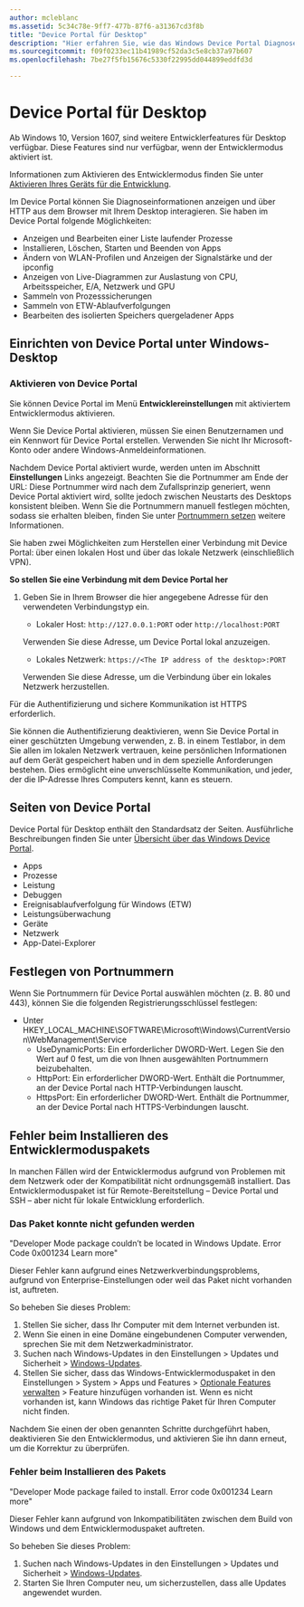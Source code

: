 ```yaml
---
author: mcleblanc
ms.assetid: 5c34c78e-9ff7-477b-87f6-a31367cd3f8b
title: "Device Portal für Desktop"
description: "Hier erfahren Sie, wie das Windows Device Portal Diagnose und Automatisierung auf dem Windows-Desktop öffnet."
ms.sourcegitcommit: f09f0233ec11b41989cf52da3c5e8cb37a97b607
ms.openlocfilehash: 7be27f5fb15676c5330f22995dd044899eddfd3d

---
```

# Device Portal für Desktop

Ab Windows 10, Version 1607, sind weitere Entwicklerfeatures für Desktop verfügbar. Diese Features sind nur verfügbar, wenn der Entwicklermodus aktiviert ist.

Informationen zum Aktivieren des Entwicklermodus finden Sie unter [Aktivieren Ihres Geräts für die Entwicklung](../get-started/enable-your-device-for-development.md).

Im Device Portal können Sie Diagnoseinformationen anzeigen und über HTTP aus dem Browser mit Ihrem Desktop interagieren. Sie haben im Device Portal folgende Möglichkeiten:
- Anzeigen und Bearbeiten einer Liste laufender Prozesse
- Installieren, Löschen, Starten und Beenden von Apps
- Ändern von WLAN-Profilen und Anzeigen der Signalstärke und der ipconfig
- Anzeigen von Live-Diagrammen zur Auslastung von CPU, Arbeitsspeicher, E/A, Netzwerk und GPU
- Sammeln von Prozesssicherungen
- Sammeln von ETW-Ablaufverfolgungen 
- Bearbeiten des isolierten Speichers quergeladener Apps

## Einrichten von Device Portal unter Windows-Desktop

### Aktivieren von Device Portal

Sie können Device Portal im Menü **Entwicklereinstellungen** mit aktiviertem Entwicklermodus aktivieren.  

Wenn Sie Device Portal aktivieren, müssen Sie einen Benutzernamen und ein Kennwort für Device Portal erstellen. Verwenden Sie nicht Ihr Microsoft-Konto oder andere Windows-Anmeldeinformationen.  

Nachdem Device Portal aktiviert wurde, werden unten im Abschnitt **Einstellungen** Links angezeigt. Beachten Sie die Portnummer am Ende der URL: Diese Portnummer wird nach dem Zufallsprinzip generiert, wenn Device Portal aktiviert wird, sollte jedoch zwischen Neustarts des Desktops konsistent bleiben. Wenn Sie die Portnummern manuell festlegen möchten, sodass sie erhalten bleiben, finden Sie unter [Portnummern setzen](device-portal-desktop.md#setting-port-numbers) weitere Informationen.

Sie haben zwei Möglichkeiten zum Herstellen einer Verbindung mit Device Portal: über einen lokalen Host und über das lokale Netzwerk (einschließlich VPN).

**So stellen Sie eine Verbindung mit dem Device Portal her**

1. Geben Sie in Ihrem Browser die hier angegebene Adresse für den verwendeten Verbindungstyp ein.

    - Lokaler Host: `http://127.0.0.1:PORT` oder `http://localhost:PORT`

    Verwenden Sie diese Adresse, um Device Portal lokal anzuzeigen.
    
    - Lokales Netzwerk: `https://<The IP address of the desktop>:PORT`

    Verwenden Sie diese Adresse, um die Verbindung über ein lokales Netzwerk herzustellen.

Für die Authentifizierung und sichere Kommunikation ist HTTPS erforderlich.

Sie können die Authentifizierung deaktivieren, wenn Sie Device Portal in einer geschützten Umgebung verwenden, z. B. in einem Testlabor, in dem Sie allen im lokalen Netzwerk vertrauen, keine persönlichen Informationen auf dem Gerät gespeichert haben und in dem spezielle Anforderungen bestehen. Dies ermöglicht eine unverschlüsselte Kommunikation, und jeder, der die IP-Adresse Ihres Computers kennt, kann es steuern.

## Seiten von Device Portal

Device Portal für Desktop enthält den Standardsatz der Seiten. Ausführliche Beschreibungen finden Sie unter [Übersicht über das Windows Device Portal](device-portal.md).

- Apps
- Prozesse
- Leistung
- Debuggen
- Ereignisablaufverfolgung für Windows (ETW)
- Leistungsüberwachung
- Geräte
- Netzwerk
- App-Datei-Explorer 

## Festlegen von Portnummern

Wenn Sie Portnummern für Device Portal auswählen möchten (z. B. 80 und 443), können Sie die folgenden Registrierungsschlüssel festlegen:

- Unter HKEY_LOCAL_MACHINE\SOFTWARE\Microsoft\Windows\CurrentVersion\WebManagement\Service
    - UseDynamicPorts: Ein erforderlicher DWORD-Wert. Legen Sie den Wert auf 0 fest, um die von Ihnen ausgewählten Portnummern beizubehalten.
    - HttpPort: Ein erforderlicher DWORD-Wert. Enthält die Portnummer, an der Device Portal nach HTTP-Verbindungen lauscht.  
    - HttpsPort: Ein erforderlicher DWORD-Wert. Enthält die Portnummer, an der Device Portal nach HTTPS-Verbindungen lauscht.

## Fehler beim Installieren des Entwicklermoduspakets
In manchen Fällen wird der Entwicklermodus aufgrund von Problemen mit dem Netzwerk oder der Kompatibilität nicht ordnungsgemäß installiert. Das Entwicklermoduspaket ist für Remote-Bereitstellung – Device Portal und SSH – aber nicht für lokale Entwicklung erforderlich.  

### Das Paket konnte nicht gefunden werden

"Developer Mode package couldn’t be located in Windows Update. Error Code 0x001234 Learn more"   

Dieser Fehler kann aufgrund eines Netzwerkverbindungsproblems, aufgrund von Enterprise-Einstellungen oder weil das Paket nicht vorhanden ist, auftreten. 

So beheben Sie dieses Problem:

1. Stellen Sie sicher, dass Ihr Computer mit dem Internet verbunden ist. 
2. Wenn Sie einen in eine Domäne eingebundenen Computer verwenden, sprechen Sie mit dem Netzwerkadministrator. 
3. Suchen nach Windows-Updates in den Einstellungen > Updates und Sicherheit > [Windows-Updates](ms-settings:windowsupdate).
4. Stellen Sie sicher, dass das Windows-Entwicklermoduspaket in den Einstellungen > System > Apps und Features > [Optionale Features verwalten](ms-settings:optionalfeatures) > Feature hinzufügen vorhanden ist. Wenn es nicht vorhanden ist, kann Windows das richtige Paket für Ihren Computer nicht finden. 

Nachdem Sie einen der oben genannten Schritte durchgeführt haben, deaktivieren Sie den Entwicklermodus, und aktivieren Sie ihn dann erneut, um die Korrektur zu überprüfen. 


### Fehler beim Installieren des Pakets

"Developer Mode package failed to install. Error code 0x001234  Learn more"

Dieser Fehler kann aufgrund von Inkompatibilitäten zwischen dem Build von Windows und dem Entwicklermoduspaket auftreten. 

So beheben Sie dieses Problem:

1. Suchen nach Windows-Updates in den Einstellungen > Updates und Sicherheit > [Windows-Updates](ms-settings:windowsupdate).
2. Starten Sie Ihren Computer neu, um sicherzustellen, dass alle Updates angewendet wurden.



<!--HONumber=Jun16_HO5-->


